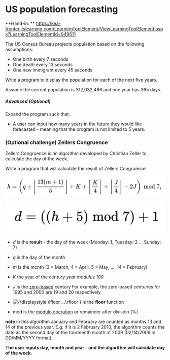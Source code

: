 # US population forecasting

**Hand-in: ** https://kea-fronter.itslearning.com/LearningToolElement/ViewLearningToolElement.aspx?LearningToolElementId=949611

The US Census Bureau projects population based on the following assumptions: 

- One birth every 7 seconds 
- One death every 13 seconds
- One new immigrant every 45 seconds 

Write a program to display the population for each of the next five years. 

Assume the current population is 312,032,486 and one year has 365 days.



##### Advanced (Optional)

Expand the program such that:

- A user can input how many years in the future they would like forecasted - meaning that the program is not limited to 5 years.



### (Optional challenge) Zellers Congruence

Zellers Congruence is an algorithm developed by Christian Zeller to calculate the day of the week. 

Write a program that will calculate the result of Zellers Congruence

![image-20211126121924454](zellers-congruence.assets/image-20211126121924454.png)

![image-20211126122926420](zellers-congruence.assets/image-20211126122926420.png)

- *d* is the **result** - the day of the week (Monday: 1, Tuesday: 2 ... Sunday: 7)
- *q* is the day of the month
- *m* is the month (3 = March, 4 = April, 5 = May, ..., 14 = February)

- *K* the year of the century *year modulus 100*
- *J* is the [zero-based](https://en.wikipedia.org/wiki/Zero-based_numbering) century For example, the zero-based centuries for 1995 and 2000 are 19 and 20 respectively
- ![{\displaystyle \lfloor ...\rfloor }](https://wikimedia.org/api/rest_v1/media/math/render/svg/0f8b82e99d496e23958909f5880c2e08a25d93f2) is the **floor** function
- mod is the [modulo operation](https://en.wikipedia.org/wiki/Modulo_operation) or remainder after division (%)

**note** in this algorithm January and February are counted as months 13 and 14 of the previous year. E.g. if it is 2 February 2010, the algorithm counts the date as the second day of the fourteenth month of 2009 (02/14/2009 in DD/MM/YYYY format)

**The user inputs day, month and year - and the algorithm will calculate day of the week.**